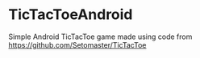 # TicTacToeAndroid
Simple Android TicTacToe game made using code from https://github.com/Setomaster/TicTacToe
